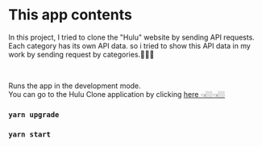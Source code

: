 # This app contents

In this project, I tried to clone the "Hulu" website by sending API requests. Each category has its own API data. so i tried to show this API data in my work by sending request by categories.🚀🚀🚀

<br>

Runs the app in the development mode.\
You can go to the Hulu Clone application by clicking [here 👈🏼👈🏼](https://practical-jones-4f4794.netlify.app/)


### `yarn upgrade`
### `yarn start`

